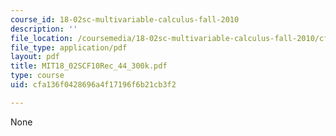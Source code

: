 ```yaml
---
course_id: 18-02sc-multivariable-calculus-fall-2010
description: ''
file_location: /coursemedia/18-02sc-multivariable-calculus-fall-2010/cfa136f0428696a4f17196f6b21cb3f2_MIT18_02SCF10Rec_44_300k.pdf
file_type: application/pdf
layout: pdf
title: MIT18_02SCF10Rec_44_300k.pdf
type: course
uid: cfa136f0428696a4f17196f6b21cb3f2

---
```

None